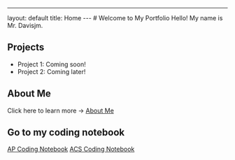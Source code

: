 ---
layout: default
title: Home
--- # Welcome to My Portfolio Hello! My name is Mr. Davisjm.
## Projects
- Project 1: Coming soon!
- Project 2: Coming later!
## About Me
Click here to learn more → [About Me](about.md)

## Go to my coding notebook
[AP Coding Notebook](APnotebook.md)
[ACS Coding Notebook](ACSnotebook.md)
